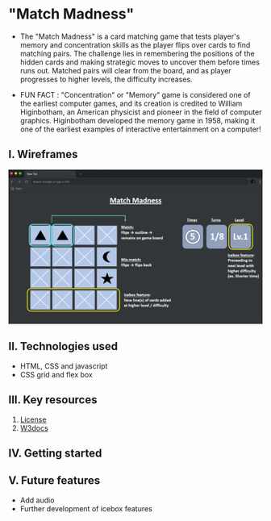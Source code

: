 # "Match Madness" 
- The "Match Madness" is a card matching game that tests player's memory and concentration skills as the player flips over cards to find matching pairs. The challenge lies in remembering the positions of the hidden cards and making strategic moves to uncover them before times runs out. Matched pairs will clear from the board, and as player progresses to higher levels, the difficulty increases. 

- FUN FACT : "Concentration" or "Memory" game is considered one of the earliest computer games, and its creation is credited to William Higinbotham, an American physicist and pioneer in the field of computer graphics. Higinbotham developed the memory game in 1958, making it one of the earliest examples of interactive entertainment on a computer!

## I. Wireframes
<!-- Screenshot(s): Images of your actual game. -->

![Wireframe](./assets/wireframe.png)


## II. Technologies used 
<!-- List of the technologies used, e.g., JavaScript, HTML, CSS... -->

- HTML, CSS and javascript
- CSS grid and flex box

## III. Key resources 
<!-- resouce links -->

1. [License](./LICENSE.md)
2. [W3docs](https://www.w3docs.com/snippets/javascript/how-to-randomize-shuffle-a-javascript-array.html)

## IV. Getting started
<!-- In this section include the link to your deployed game and any instructions you deem important. -->

## V. Future features
<!-- Planned future enhancements (icebox items) -->
- Add audio
- Further development of icebox features



